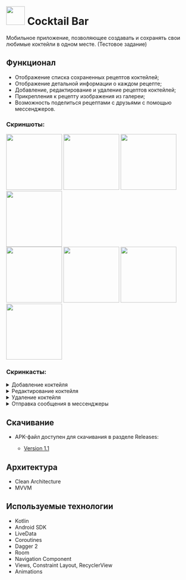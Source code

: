 # <image src='https://github.com/arshapshap/surf-trainee-task/assets/48681339/f8f8f67f-a3ad-4ebe-9773-aeb6e51f7751' width=50 /> Cocktail Bar

  Мобильное приложение, позволяющее создавать и сохранять свои любимые коктейли в одном месте. (Тестовое задание)

## Функционал

* Отображение списка сохраненных рецептов коктейлей;
* Отображение детальной информации о каждом рецепте;
* Добавление, редактирование и удаление рецептов коктейлей;
* Прикрепления к рецепту изображения из галереи;
* Возможность поделиться рецептами с друзьями с помощью мессенджеров.

### Скриншоты:
<image src='https://github.com/arshapshap/surf-trainee-task/assets/48681339/4715aaa8-be99-4014-9119-8c4e9a39ae49' width=150 />
<image src='https://github.com/arshapshap/surf-trainee-task/assets/48681339/e82e261d-7943-484c-a682-db4bac444c4a' width=150 />
<image src='https://github.com/arshapshap/surf-trainee-task/assets/48681339/a667cc8c-dcb3-4c3c-a0e8-227b37372e5f' width=150 />
<image src='https://github.com/arshapshap/surf-trainee-task/assets/48681339/9430815a-2ddd-43e4-8949-a2e3d48ee5e4' width=150 />
<br>
<image src='https://github.com/arshapshap/surf-trainee-task/assets/48681339/c66e2075-5392-447b-9c38-214203a863a2' width=150 />
<image src='https://github.com/arshapshap/surf-trainee-task/assets/48681339/6c266fa2-4ae9-4e22-b3a4-a86d4d215637' width=150 />
<image src='https://github.com/arshapshap/surf-trainee-task/assets/48681339/5736c1e6-20a0-4df9-bd7f-ab499d986d2f' width=150 />
<image src='https://github.com/arshapshap/surf-trainee-task/assets/48681339/9e73b4da-02f7-4cb4-9e64-f1fa872070e4' width=150 />

### Скринкасты:
<details><summary>Добавление коктейля</summary>
<br>
  <image src='https://github.com/arshapshap/surf-trainee-task/assets/48681339/f14d06a6-556e-48b6-a8a0-dedb9424a068' width=200 />
</details>
<details><summary>Редактирование коктейля</summary>
<br>
  <image src='https://github.com/arshapshap/surf-trainee-task/assets/48681339/307b062d-cfed-4d3c-adf1-6c98346cba99' width=200 />
</details>
<details><summary>Удаление коктейля</summary>
<br>
  <image src='https://github.com/arshapshap/surf-trainee-task/assets/48681339/9c841b8b-3086-4957-aed6-de7323e22856' width=200 />
</details>
<details><summary>Отправка сообщения в мессенджеры</summary>
<br>
  <image src='https://github.com/arshapshap/surf-trainee-task/assets/48681339/74fbed56-9ca8-4e44-a72b-98c7da918287' width=200 />
</details>

## Скачивание
      
  * APK-файл доступен для скачивания в разделе Releases:

    - [Version 1.1](https://github.com/arshapshap/surf-trainee-task/releases/tag/v1.1)

## Архитектура
* Clean Architecture
* MVVM

## Используемые технологии
* Kotlin
* Android SDK
* LiveData
* Coroutines
* Dagger 2
* Room
* Navigation Component
* Views, Constraint Layout, RecyclerView
* Animations
